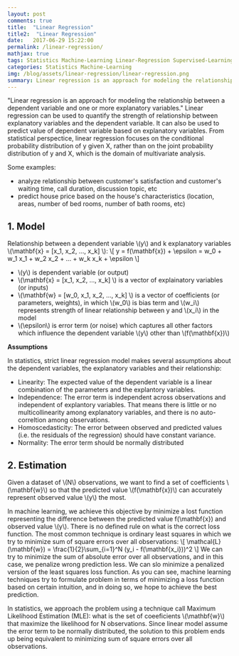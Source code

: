 ```yaml
---
layout: post
comments: true
title:  "Linear Regression"
title2:  "Linear Regression"
date:   2017-06-29 15:22:00
permalink: /linear-regression/
mathjax: true
tags: Statistics Machine-Learning Linear-Regression Supervised-Learning
categories: Statistics Machine-Learning
img: /blog/assets/linear-regression/linear-regression.png
summary: Linear regression is an approach for modeling the relationship between a scalar dependent variable y and one or more explanatory variables (or independent variables) denoted X...
---
```



"Linear regression is an approach for modeling the relationship between a dependent variable and one or more explanatory variables."  Linear regression can be used to quantify the strength of relationship between explanatory variables and the dependent variable. It can also be used to predict value of dependent variable based on explanatory variables.
From statistical perspectice, linear regression focuses on the conditional probability distribution of y given X, rather than on the joint probability distribution of y and X, which is the domain of multivariate analysis.

Some examples:
- analyze relationship between customer's satisfaction and customer's waiting time, call duration, discussion topic, etc
- predict house price based on the house's characteristics (location, areas, number of bed rooms, number of bath rooms, etc)

## 1. Model
Relationship between a dependent variable \\(y\\) and k explanatory variables \\(\mathbf{x} = [x_1, x_2, ..., x_k] \\):
\\[
y = f(\mathbf{x}) + \epsilon = w_0 + w_1 x_1 + w_2 x_2 + ... + w_k x_k + \epsilon 
\\]
* \\(y\\) is dependent variable (or output)
* \\(\mathbf{x} = [x_1, x_2, ..., x_k] \\) is a vector of explainatory variables (or inputs) 
* \\(\mathbf{w} = [w_0, x_1, x_2, ..., x_k] \\) is a vector of coefficients (or parameters, weights), in which \\(w_0\\) is bias term and \\(w_i\\) represents strength of linear relationship between y and \\(x_i\\) in the model
* \\(\epsilon\\) is error term (or noise) which captures all other factors which influence the dependent variable \\(y\\) other than \\(f(\mathbf{x})\\)

__Assumptions__

In statistics, strict linear regression model makes several assumptions about the dependent variables, the explanatory variables and their relationship:
* Linearity: The expected value of the dependent variable is a linear combination of the parameters and the explantory variables.
* Independence: The error term is independent across observations and independent of explantory variables. That means there is little or no multicollinearity among explanatory variables, and there is no auto-correltion among observations.
* Homoscedasticity: The error between observed and predicted values (i.e. the residuals of the regression) should have constant variance.
* Normality: The error term should be normally distributed

## 2. Estimation
Given a dataset of \\(N\\) observations, we want to find a set of coefficients \\(\mathbf{w}\\) so that the predicted value \\(f(\mathbf{x})\\) can accurately represent observed value \\(y\\) the most.

In machine learning, we achieve this objective by minimize a lost function representing the difference between the predicted value f(\mathbf{x}) and observed value \\(y\\). There is no defined rule on what is the correct loss function. The most common technique is ordinary least squares in which we try to minimize sum of square errors over all observations:
\\[ \mathcal{L}(\mathbf{w}) = \frac{1}{2}\sum_{i=1}^N (y\_i - f(\mathbf{x_i}))^2 \\]
We can try to minimize the sum of absolute error over all observations, and in this case, we penalize wrong prediction less. We can slo minimize a penalized version of the least squares loss function. As you can see, machine learning techniques try to formulate problem in terms of minimizing a loss function based on certain intuition, and in doing so, we hope to achieve the best prediction.

In statistics, we approach the problem using a technique call Maximum Likelihood Estimation (MLE): what is the set of coeeficients \\(\mathbf{w}\\) that maximize the likelihood for N observations. Since linear model assume the error term to be normally distributed, the solution to this problem ends up being equivalent to minimizing sum of square errors over all observations.

